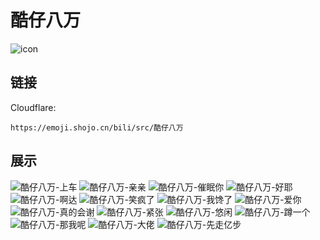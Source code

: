 # 酷仔八万
![icon](https://emoji.shojo.cn/bili/src/酷仔八万/icon.png)
## 链接
Cloudflare:
```
https://emoji.shojo.cn/bili/src/酷仔八万
```
## 展示
![酷仔八万-上车](https://emoji.shojo.cn/bili/src/酷仔八万/酷仔八万-上车.png)
![酷仔八万-亲亲](https://emoji.shojo.cn/bili/src/酷仔八万/酷仔八万-亲亲.png)
![酷仔八万-催眠你](https://emoji.shojo.cn/bili/src/酷仔八万/酷仔八万-催眠你.png)
![酷仔八万-好耶](https://emoji.shojo.cn/bili/src/酷仔八万/酷仔八万-好耶.png)
![酷仔八万-啊达](https://emoji.shojo.cn/bili/src/酷仔八万/酷仔八万-啊达.png)
![酷仔八万-笑疯了](https://emoji.shojo.cn/bili/src/酷仔八万/酷仔八万-笑疯了.png)
![酷仔八万-我馋了](https://emoji.shojo.cn/bili/src/酷仔八万/酷仔八万-我馋了.png)
![酷仔八万-爱你](https://emoji.shojo.cn/bili/src/酷仔八万/酷仔八万-爱你.png)
![酷仔八万-真的会谢](https://emoji.shojo.cn/bili/src/酷仔八万/酷仔八万-真的会谢.png)
![酷仔八万-紧张](https://emoji.shojo.cn/bili/src/酷仔八万/酷仔八万-紧张.png)
![酷仔八万-悠闲](https://emoji.shojo.cn/bili/src/酷仔八万/酷仔八万-悠闲.png)
![酷仔八万-蹲一个](https://emoji.shojo.cn/bili/src/酷仔八万/酷仔八万-蹲一个.png)
![酷仔八万-那我呢](https://emoji.shojo.cn/bili/src/酷仔八万/酷仔八万-那我呢.png)
![酷仔八万-大佬](https://emoji.shojo.cn/bili/src/酷仔八万/酷仔八万-大佬.png)
![酷仔八万-先走亿步](https://emoji.shojo.cn/bili/src/酷仔八万/酷仔八万-先走亿步.png)
